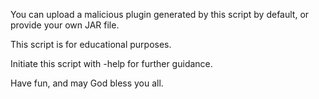 You can upload a malicious plugin generated by this script by default, or provide your own JAR file.

This script is for educational purposes. 

Initiate this script with -help for further guidance.

Have fun, and may God bless you all.
